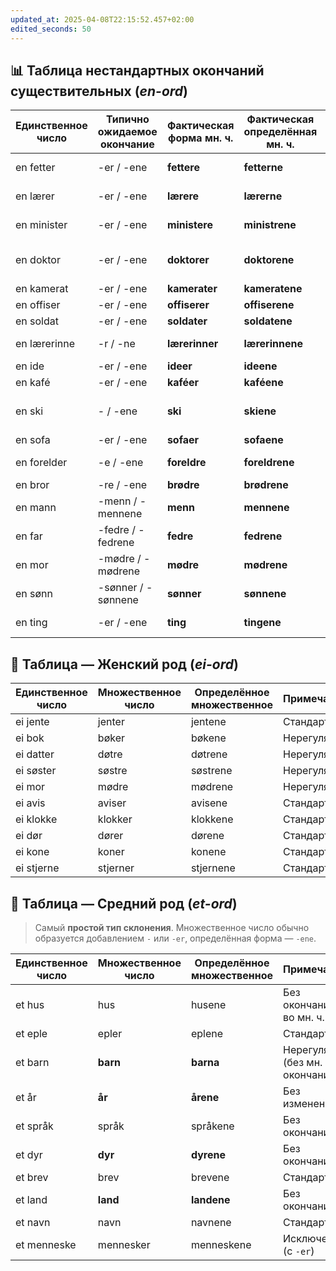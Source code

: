 ```yaml
---
updated_at: 2025-04-08T22:15:52.457+02:00
edited_seconds: 50
---
```

## 📊 Таблица нестандартных окончаний существительных (_en-ord_)

| Единственное число | Типично ожидаемое окончание | Фактическая форма мн. ч. | Фактическая определённая мн. ч. | Отклонение от шаблона       |
| ------------------ | --------------------------- | ------------------------ | ------------------------------- | --------------------------- |
| en fetter          | -er / -ene                  | **fettere**              | **fetterne**                    | Без второго **-er**         |
| en lærer           | -er / -ene                  | **lærere**               | **lærerne**                     | -re вместо -er              |
| en minister        | -er / -ene                  | **ministere**            | **ministrene**                  | -re вместо -er              |
| en doktor          | -er / -ene                  | **doktorer**             | **doktorene**                   | Стандарт, но не по звучанию |
| en kamerat         | -er / -ene                  | **kamerater**            | **kameratene**                  | Стандарт                    |
| en offiser         | -er / -ene                  | **offiserer**            | **offiserene**                  | Стандарт                    |
| en soldat          | -er / -ene                  | **soldater**             | **soldatene**                   | Стандарт                    |
| en lærerinne       | -r / -ne                    | **lærerinner**           | **lærerinnene**                 | Женский род (-inne)         |
| en ide             | -er / -ene                  | **ideer**                | **ideene**                      | Удвоение **е**              |
| en kafé            | -er / -ene                  | **kaféer**               | **kaféene**                     | Удвоение **е**              |
| en ski             | - / -ene                    | **ski**                  | **skiene**                      | Без окончания во мн. ч.     |
| en sofa            | -er / -ene                  | **sofaer**               | **sofaene**                     | Стандарт                    |
| en forelder        | -e / -ene                   | **foreldre**             | **foreldrene**                  | Неправильная мн. форма      |
| en bror            | -re / -ene                  | **brødre**               | **brødrene**                    | Нерегулярное                |
| en mann            | -menn / -mennene            | **menn**                 | **mennene**                     | Нерегулярное                |
| en far             | -fedre / -fedrene           | **fedre**                | **fedrene**                     | Нерегулярное                |
| en mor             | -mødre / -mødrene           | **mødre**                | **mødrene**                     | Нерегулярное                |
| en sønn            | -sønner / -sønnene          | **sønner**               | **sønnene**                     | Стандарт                    |
| en ting            | -er / -ene                  | **ting**                 | **tingene**                     | Без -er в мн. ч.            |

## 🌸 Таблица — Женский род (_ei-ord_)

| Единственное число | Множественное число | Определённое множественное | Примечание  |
|--------------------|---------------------|----------------------------|-------------|
| ei jente           | jenter              | jentene                    | Стандарт    |
| ei bok             | bøker               | bøkene                     | Нерегулярно |
| ei datter          | døtre               | døtrene                    | Нерегулярно |
| ei søster          | søstre              | søstrene                   | Нерегулярно |
| ei mor             | mødre               | mødrene                    | Нерегулярно |
| ei avis            | aviser              | avisene                    | Стандарт    |
| ei klokke          | klokker             | klokkene                   | Стандарт    |
| ei dør             | dører               | dørene                     | Стандарт    |
| ei kone            | koner               | konene                     | Стандарт    |
| ei stjerne         | stjerner            | stjernene                  | Стандарт    |

## 🧊 Таблица — Средний род (_et-ord_)

> Самый **простой тип склонения**. Множественное число обычно образуется добавлением `-` или `-er`, определённая форма — `-ene`.

| Единственное число | Множественное число | Определённое множественное | Примечание                         |
| ------------------ | ------------------- | -------------------------- | ---------------------------------- |
| et hus             | hus                 | husene                     | Без окончания во мн. ч.            |
| et eple            | epler               | eplene                     | Стандарт                           |
| et barn            | **barn**            | **barna**                  | Нерегулярно (без мн. ч. окончания) |
| et år              | **år**              | **årene**                  | Без изменения                      |
| et språk           | språk               | språkene                   | Без окончания                      |
| et dyr             | **dyr**             | **dyrene**                 | Без окончания                      |
| et brev            | brev                | brevene                    | Стандарт                           |
| et land            | **land**            | **landene**                | Без окончания                      |
| et navn            | navn                | navnene                    | Стандарт                           |
| et menneske        | mennesker           | menneskene                 | Исключение (с `-er`)               |